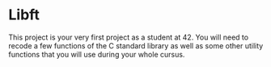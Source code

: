 # Libft

This project is your very first project as a student at 42. You will need to recode a few functions of the C standard library as well as some other utility functions that you will use during your whole cursus.

